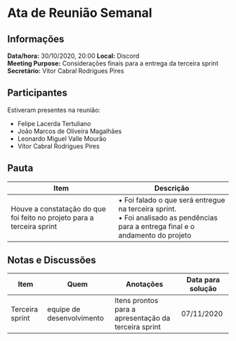 # Ata de Reunião Semanal

## Informações
**Data/hora:** 30/10/2020, 20:00
**Local:** Discord  
**Meeting Purpose:** Considerações finais para a entrega da terceira sprint
**Secretário:** Vítor Cabral Rodrigues Pires 

## Participantes
Estiveram presentes na reunião:
- Felipe Lacerda Tertuliano
- João Marcos de Oliveira Magalhães
- Leonardo Miguel Valle Mourão
- Vítor Cabral Rodrigues Pires

## Pauta

Item | Descrição
---- | ----
Houve a constatação do que foi feito no projeto para a terceira sprint | • Foi falado o que será entregue na terceira sprint. <br>• Foi analisado as pendências para a entrega final e o andamento do projeto

## Notas e Discussões
Item | Quem | Anotações | Data para solução |
---- | ---- | ---- | ---- |
Terceira sprint | equipe de desenvolvimento | Itens prontos para a apresentação da terceira sprint | 07/11/2020 |

